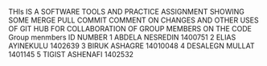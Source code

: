 THIs IS A SOFTWARE TOOLS AND PRACTICE ASSIGNMENT  SHOWING SOME MERGE PULL COMMIT COMMENT ON CHANGES AND OTHER USES OF GIT HUB FOR COLLABORATION OF GROUP MEMBERS ON THE CODE 
Group menmbers        ID NUMBER
1 ABDELA NESREDIN      1400751
2 ELIAS  AYINEKULU     1402639
3 BIRUK ASHAGRE        14010048
4 DESALEGN MULLAT       1401145
5 TIGIST ASHENAFI       1402532

